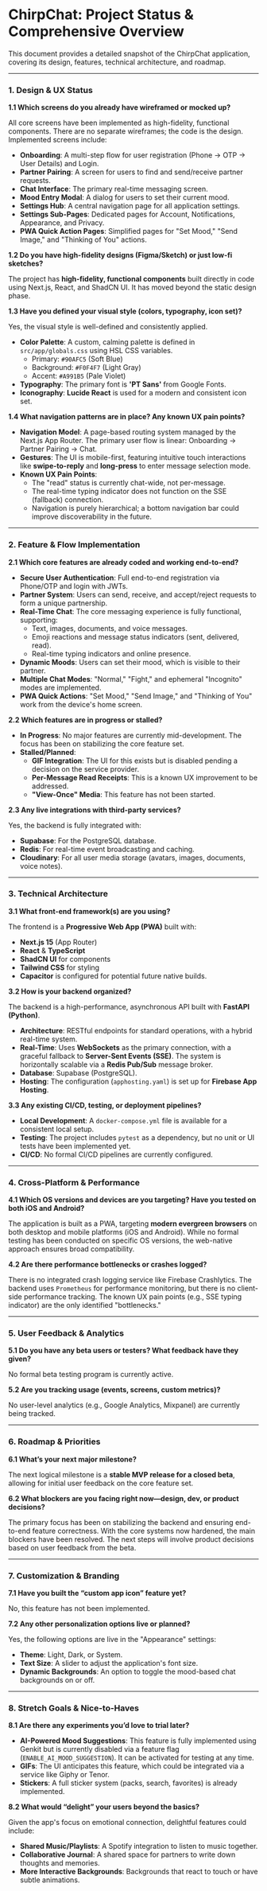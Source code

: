 
# ChirpChat: Project Status & Comprehensive Overview

This document provides a detailed snapshot of the ChirpChat application, covering its design, features, technical architecture, and roadmap.

---

### 1. Design & UX Status

**1.1 Which screens do you already have wireframed or mocked up?**

All core screens have been implemented as high-fidelity, functional components. There are no separate wireframes; the code is the design. Implemented screens include:
*   **Onboarding**: A multi-step flow for user registration (Phone -> OTP -> User Details) and Login.
*   **Partner Pairing**: A screen for users to find and send/receive partner requests.
*   **Chat Interface**: The primary real-time messaging screen.
*   **Mood Entry Modal**: A dialog for users to set their current mood.
*   **Settings Hub**: A central navigation page for all application settings.
*   **Settings Sub-Pages**: Dedicated pages for Account, Notifications, Appearance, and Privacy.
*   **PWA Quick Action Pages**: Simplified pages for "Set Mood," "Send Image," and "Thinking of You" actions.

**1.2 Do you have high-fidelity designs (Figma/Sketch) or just low-fi sketches?**

The project has **high-fidelity, functional components** built directly in code using Next.js, React, and ShadCN UI. It has moved beyond the static design phase.

**1.3 Have you defined your visual style (colors, typography, icon set)?**

Yes, the visual style is well-defined and consistently applied.
*   **Color Palette**: A custom, calming palette is defined in `src/app/globals.css` using HSL CSS variables.
    *   Primary: `#90AFC5` (Soft Blue)
    *   Background: `#F0F4F7` (Light Gray)
    *   Accent: `#A991B5` (Pale Violet)
*   **Typography**: The primary font is **'PT Sans'** from Google Fonts.
*   **Iconography**: **Lucide React** is used for a modern and consistent icon set.

**1.4 What navigation patterns are in place? Any known UX pain points?**

*   **Navigation Model**: A page-based routing system managed by the Next.js App Router. The primary user flow is linear: Onboarding -> Partner Pairing -> Chat.
*   **Gestures**: The UI is mobile-first, featuring intuitive touch interactions like **swipe-to-reply** and **long-press** to enter message selection mode.
*   **Known UX Pain Points**:
    *   The "read" status is currently chat-wide, not per-message.
    *   The real-time typing indicator does not function on the SSE (fallback) connection.
    *   Navigation is purely hierarchical; a bottom navigation bar could improve discoverability in the future.

---

### 2. Feature & Flow Implementation

**2.1 Which core features are already coded and working end-to-end?**

*   **Secure User Authentication**: Full end-to-end registration via Phone/OTP and login with JWTs.
*   **Partner System**: Users can send, receive, and accept/reject requests to form a unique partnership.
*   **Real-Time Chat**: The core messaging experience is fully functional, supporting:
    *   Text, images, documents, and voice messages.
    *   Emoji reactions and message status indicators (sent, delivered, read).
    *   Real-time typing indicators and online presence.
*   **Dynamic Moods**: Users can set their mood, which is visible to their partner.
*   **Multiple Chat Modes**: "Normal," "Fight," and ephemeral "Incognito" modes are implemented.
*   **PWA Quick Actions**: "Set Mood," "Send Image," and "Thinking of You" work from the device's home screen.

**2.2 Which features are in progress or stalled?**

*   **In Progress**: No major features are currently mid-development. The focus has been on stabilizing the core feature set.
*   **Stalled/Planned**:
    *   **GIF Integration**: The UI for this exists but is disabled pending a decision on the service provider.
    *   **Per-Message Read Receipts**: This is a known UX improvement to be addressed.
    *   **"View-Once" Media**: This feature has not been started.

**2.3 Any live integrations with third-party services?**

Yes, the backend is fully integrated with:
*   **Supabase**: For the PostgreSQL database.
*   **Redis**: For real-time event broadcasting and caching.
*   **Cloudinary**: For all user media storage (avatars, images, documents, voice notes).

---

### 3. Technical Architecture

**3.1 What front-end framework(s) are you using?**

The frontend is a **Progressive Web App (PWA)** built with:
*   **Next.js 15** (App Router)
*   **React** & **TypeScript**
*   **ShadCN UI** for components
*   **Tailwind CSS** for styling
*   **Capacitor** is configured for potential future native builds.

**3.2 How is your backend organized?**

The backend is a high-performance, asynchronous API built with **FastAPI (Python)**.
*   **Architecture**: RESTful endpoints for standard operations, with a hybrid real-time system.
*   **Real-Time**: Uses **WebSockets** as the primary connection, with a graceful fallback to **Server-Sent Events (SSE)**. The system is horizontally scalable via a **Redis Pub/Sub** message broker.
*   **Database**: Supabase (PostgreSQL).
*   **Hosting**: The configuration (`apphosting.yaml`) is set up for **Firebase App Hosting**.

**3.3 Any existing CI/CD, testing, or deployment pipelines?**

*   **Local Development**: A `docker-compose.yml` file is available for a consistent local setup.
*   **Testing**: The project includes `pytest` as a dependency, but no unit or UI tests have been implemented yet.
*   **CI/CD**: No formal CI/CD pipelines are currently configured.

---

### 4. Cross-Platform & Performance

**4.1 Which OS versions and devices are you targeting? Have you tested on both iOS and Android?**

The application is built as a PWA, targeting **modern evergreen browsers** on both desktop and mobile platforms (iOS and Android). While no formal testing has been conducted on specific OS versions, the web-native approach ensures broad compatibility.

**4.2 Are there performance bottlenecks or crashes logged?**

There is no integrated crash logging service like Firebase Crashlytics. The backend uses `Prometheus` for performance monitoring, but there is no client-side performance tracking. The known UX pain points (e.g., SSE typing indicator) are the only identified "bottlenecks."

---

### 5. User Feedback & Analytics

**5.1 Do you have any beta users or testers? What feedback have they given?**

No formal beta testing program is currently active.

**5.2 Are you tracking usage (events, screens, custom metrics)?**

No user-level analytics (e.g., Google Analytics, Mixpanel) are currently being tracked.

---

### 6. Roadmap & Priorities

**6.1 What’s your next major milestone?**

The next logical milestone is a **stable MVP release for a closed beta**, allowing for initial user feedback on the core feature set.

**6.2 What blockers are you facing right now—design, dev, or product decisions?**

The primary focus has been on stabilizing the backend and ensuring end-to-end feature correctness. With the core systems now hardened, the main blockers have been resolved. The next steps will involve product decisions based on user feedback from the beta.

---

### 7. Customization & Branding

**7.1 Have you built the “custom app icon” feature yet?**

No, this feature has not been implemented.

**7.2 Any other personalization options live or planned?**

Yes, the following options are live in the "Appearance" settings:
*   **Theme**: Light, Dark, or System.
*   **Text Size**: A slider to adjust the application's font size.
*   **Dynamic Backgrounds**: An option to toggle the mood-based chat backgrounds on or off.

---

### 8. Stretch Goals & Nice-to-Haves

**8.1 Are there any experiments you’d love to trial later?**

*   **AI-Powered Mood Suggestions**: This feature is fully implemented using Genkit but is currently disabled via a feature flag (`ENABLE_AI_MOOD_SUGGESTION`). It can be activated for testing at any time.
*   **GIFs**: The UI anticipates this feature, which could be integrated via a service like Giphy or Tenor.
*   **Stickers**: A full sticker system (packs, search, favorites) is already implemented.

**8.2 What would “delight” your users beyond the basics?**

Given the app's focus on emotional connection, delightful features could include:
*   **Shared Music/Playlists**: A Spotify integration to listen to music together.
*   **Collaborative Journal**: A shared space for partners to write down thoughts and memories.
*   **More Interactive Backgrounds**: Backgrounds that react to touch or have subtle animations.
